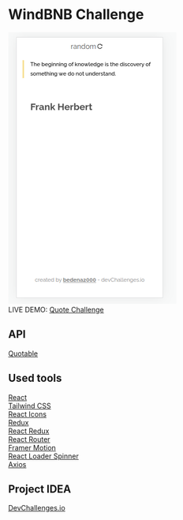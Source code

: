<h1>WindBNB Challenge</h1>
<img src="./src/assets/quote-website.png" alt="website logo"/>

<br>

<div>LIVE DEMO: <a href="https://quote-challenge.netlify.app/" target="_blank">Quote Challenge</a> </div>

<h2>API</h2>
<a href="https://github.com/lukePeavey/quotable">Quotable</a> <br />

<h2>Used tools</h2>
<a href="https://reactjs.org/">React</a> <br />
<a href="https://tailwindcss.com/">Tailwind CSS</a> <br />
<a href="https://react-icons.github.io/react-icons/">React Icons</a> <br />
<a href="https://redux.js.org/">Redux</a> <br />
<a href="https://react-redux.js.org/">React Redux</a> <br />
<a href="https://reactrouter.com/docs/en/v6">React Router</a> <br />
<a href="https://www.framer.com/motion/">Framer Motion</a> <br />
<a href="https://www.npmjs.com/package/react-loader-spinner">React Loader Spinner</a> <br />
<a href="https://axios-http.com/docs/intro">Axios</a> <br />

<h2>Project IDEA</h2>
<a href="https://devchallenges.io/">DevChallenges.io</a>
